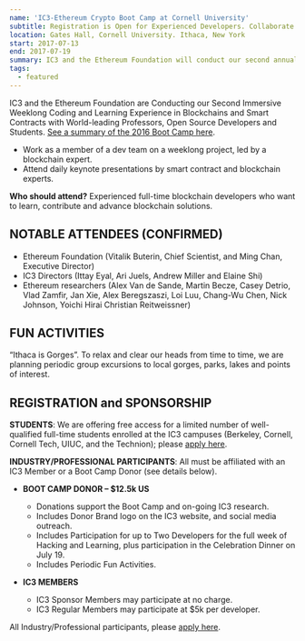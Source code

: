 ```yaml
---
name: 'IC3-Ethereum Crypto Boot Camp at Cornell University'
subtitle: Registration is Open for Experienced Developers. Collaborate to Advance Blockchain Applications.
location: Gates Hall, Cornell University. Ithaca, New York
start: 2017-07-13
end: 2017-07-19
summary: IC3 and the Ethereum Foundation will conduct our second annual Boot Camp, an immersive coding and learning experience in blockchains and smart contracts with world-leading researchers, open source developers, and students. Collaborate to Advance Blockchain Applications.
tags:
  - featured
---
```


IC3 and the Ethereum Foundation are Conducting our Second Immersive Weeklong Coding and Learning Experience in Blockchains and Smart Contracts with World-leading Professors, Open Source Developers and Students. [See a summary of the 2016 Boot Camp here](http://www.initc3.org/events/2016-07-20-IC3-Ethereum-Crypto-Boot-Camp-and-Workshop-at-Cornell-University.html).

- Work as a member of a dev team on a weeklong project, led by a blockchain expert.
- Attend daily keynote presentations by smart contract and blockchain experts.

**Who should attend?**  Experienced full-time blockchain developers who want to learn, contribute and advance blockchain solutions.  

## NOTABLE ATTENDEES (CONFIRMED)

- Ethereum Foundation (Vitalik Buterin, Chief Scientist, and Ming Chan, Executive Director)
- IC3 Directors (Ittay Eyal, Ari Juels, Andrew Miller and Elaine Shi)
- Ethereum researchers (Alex Van de Sande, Martin Becze, Casey Detrio, Vlad Zamfir, Jan Xie, Alex Beregszaszi, Loi Luu, Chang-Wu Chen, Nick Johnson, Yoichi Hirai Christian Reitweissner)

## FUN ACTIVITIES

“Ithaca is Gorges”.  To relax and clear our heads from time to time, we are planning periodic group excursions to local gorges, parks, lakes and points of interest.

## REGISTRATION and SPONSORSHIP

**STUDENTS**: We are offering free access for a limited number of well-qualified full-time students enrolled at the IC3 campuses (Berkeley, Cornell, Cornell Tech, UIUC, and the Technion); please [apply here](https://docs.google.com/forms/d/e/1FAIpQLSfBq37rmPlBS0k8zuRwa8DltVYq7RcpkdOT15vPOd80HmR2aQ/viewform).

**INDUSTRY/PROFESSIONAL PARTICIPANTS**:  All must be affiliated with an IC3 Member or a Boot Camp Donor (see details below).

- __BOOT CAMP DONOR – $12.5k US__
    - Donations support the Boot Camp and on-going IC3 research.
    - Includes Donor Brand logo on the IC3 website, and social media outreach.
    - Includes Participation for up to Two Developers for the full week of Hacking and Learning, plus participation in the Celebration Dinner on July 19.
    - Includes Periodic Fun Activities.


- __IC3 MEMBERS__
    - IC3 Sponsor Members may participate at no charge.
    - IC3 Regular Members may participate at $5k per developer.

All Industry/Professional participants, please [apply here](https://docs.google.com/forms/d/e/1FAIpQLSfBq37rmPlBS0k8zuRwa8DltVYq7RcpkdOT15vPOd80HmR2aQ/viewform).
